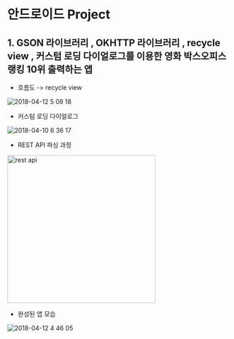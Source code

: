 # 안드로이드 Project 

## 1. GSON 라이브러리 , OKHTTP 라이브러리 , recycle view , 커스텀 로딩 다이얼로그를 이용한 영화 박스오피스 랭킹 10위 출력하는 앱 

- 흐름도 -> recycle view 

![2018-04-12 5 08 18](https://user-images.githubusercontent.com/9815703/38664450-9b9fb2ac-3e74-11e8-880c-c46c1d0288ba.png)

- 커스텀 로딩 다이얼로그

![2018-04-10 6 36 17](https://user-images.githubusercontent.com/9815703/38664514-d405625e-3e74-11e8-8294-54ea069265bf.png)

- REST API 파싱 과정 

<img width="335" alt="rest api" src="https://user-images.githubusercontent.com/9815703/38664587-093caf4a-3e75-11e8-80c6-75f1e1f1f2b4.png">

- 완성된 앱 모습 

![2018-04-12 4 46 05](https://user-images.githubusercontent.com/9815703/38664615-1478fd1e-3e75-11e8-83b7-52c2a455d768.png)
